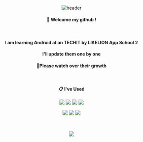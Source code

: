 
<div align="center">
  
![header](https://capsule-render.vercel.app/api?type=cylinder&color=000000&height=150&section=header&text=June&fontColor=ffffff&fontSize=70&animation=fadeIn&fontAlignY=55&desc=%20&descAlignY=62&descAlign=62)


  
  ####  :wave: Welcome my github ! 
  <br/>
  
  #### I am learning Android at an TECHIT by LIKELION App School 2
  #### I'll update them one by one
  #### 💪Please watch over their growth
  
  <br/>
  

  
  ####  :clipboard: I've Used 
  

  

 <img src="https://img.shields.io/badge/Java-007396?style=flat-square&logo=Java&logoColor=white"/></a> 
 <img src="https://img.shields.io/badge/kotlin-7F52FF?style=flat-square&logo=kotlin&logoColor=white"/></a> 
 <img src="https://img.shields.io/badge/Spring-6DB33F?style=flat-square&logo=Spring&logoColor=white"/></a>
 <img src="https://img.shields.io/badge/Firebase-FFCA28?style=flat-square&logo=Firebase&logoColor=white"/></a>
  


  
 
  <img src="https://img.shields.io/badge/Eclipse-2C2255?style=flat-square&logo=Eclipse&logoColor=white"/></a>
  <img src="https://img.shields.io/badge/android-3DDC84?style=flat-square&logo=Android&logoColor=white"/></a>
  <img src="https://img.shields.io/badge/github-181717?style=flat-square&logo=github&logoColor=white"/></a>

  
<br/>
  
<br/>
<!-- 
<a href="s">
  <img src="https://github-readme-stats.vercel.app/api?username=june0103&theme=tokyonight&show_icons=true"  />
</a>
-->
  <a href="s">
 <img src="https://github-readme-stats.vercel.app/api/top-langs/?username=june0103&exclude_repo=june0103.github.io&layout=compact&theme=tokyonight" />
  </a>

<!-- 
 [![Hits](https://hits.seeyoufarm.com/api/count/incr/badge.svg?url=https%3A%2F%2Fgithub.com%2Fjune0103&count_bg=%233E334D&title_bg=%23555555&icon=&icon_color=%23151E39&title=hits&edge_flat=true)](https://hits.seeyoufarm.com) -->
  
</div>


<!--

Here are some ideas to get you started:

- 🔭 I’m currently working on ...
- 🌱 I’m currently learning ...
- 👯 I’m looking to collaborate on ...
- 🤔 I’m looking for help with ...
- 💬 Ask me about ...
- 📫 How to reach me: ...
- 😄 Pronouns: ...
- ⚡ Fun fact: ...
-->

